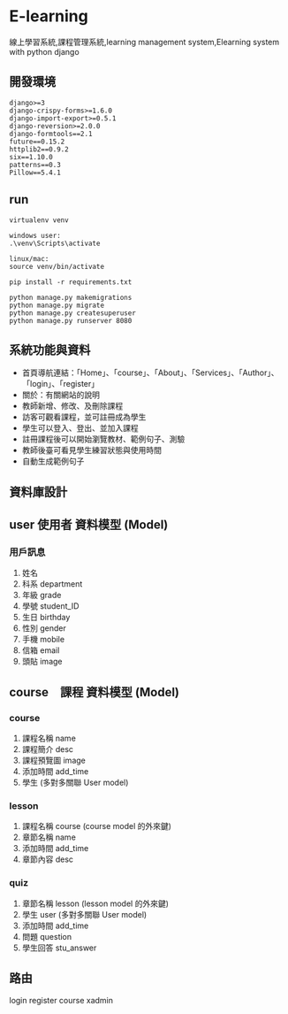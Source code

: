 # E-learning

線上學習系統,課程管理系統,learning management system,Elearning system with python django

## 開發環境

    django>=3
    django-crispy-forms>=1.6.0
    django-import-export>=0.5.1
    django-reversion>=2.0.0
    django-formtools==2.1
    future==0.15.2
    httplib2==0.9.2
    six==1.10.0
    patterns==0.3
    Pillow==5.4.1
## run
    virtualenv venv
    
    windows user:
    .\venv\Scripts\activate
    
    linux/mac:
    source venv/bin/activate
    
    pip install -r requirements.txt

    python manage.py makemigrations
    python manage.py migrate
    python manage.py createsuperuser
    python manage.py runserver 8080

## 系統功能與資料 
- 首頁導航連結：「Home」、「course」、「About」、「Services」、「Author」、「login」、「register」
- 關於：有關網站的說明
- 教師新增、修改、及刪除課程
- 訪客可觀看課程，並可註冊成為學生
- 學生可以登入、登出、並加入課程
- 註冊課程後可以開始瀏覽教材、範例句子、測驗
- 教師後臺可看見學生練習狀態與使用時間
- 自動生成範例句子


## 資料庫設計

## user 使用者 資料模型 (Model)

### 用戶訊息
1. 姓名
2. 科系 department
3. 年級 grade
4. 學號 student_ID
5. 生日 birthday
6. 性別 gender
7. 手機 mobile
8. 信箱 email
9. 頭貼 image
<!-- 10. 課程  courses  (多對多關聯 course model) -->
 
    


## course　課程 資料模型 (Model)

### course
1. 課程名稱 name
2. 課程簡介 desc
3. 課程預覽圖 image
4. 添加時間 add_time
5. 學生 (多對多關聯 User model)


 
### lesson

1. 課程名稱 course (course model 的外來鍵)
2. 章節名稱 name
3. 添加時間 add_time
4. 章節內容 desc

### quiz

1. 章節名稱 lesson (lesson model 的外來鍵)
2. 學生 user (多對多關聯 User model)
3. 添加時間 add_time
4. 問題 question
5. 學生回答 stu_answer


## 路由

login
register
course
xadmin





